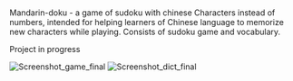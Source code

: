 # 
Mandarin-doku - a game of sudoku with chinese Characters instead of numbers, 
intended for helping learners of Chinese language to memorize new characters while playing.
Consists of sudoku game and vocabulary.

Project in progress



![Screenshot_game_final](https://user-images.githubusercontent.com/90948269/194834126-83d9f7d3-cb59-4cff-8803-7dd310d7f43f.png)
![Screenshot_dict_final](https://user-images.githubusercontent.com/90948269/194834976-9f25bf5a-ef90-4106-a19e-e1c5faa80960.png)
